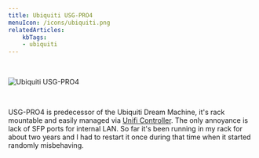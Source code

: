 ```yaml
---
title: Ubiquiti USG-PRO4
menuIcon: /icons/ubiquiti.png
relatedArticles:
    kbTags:
    - ubiquiti
---
```

<br>

![Ubiquiti USG-PRO4](/ubiquiti-usg-pro4.png)

<br>

USG-PRO4 is predecessor of the Ubiquiti Dream Machine, it's rack mountable and easily managed via [Unifi Controller](/selfhosted/unifi-controller). The only annoyance is lack of SFP ports for internal LAN. So far it's been running in my rack for about two years and I had to restart it once during that time when it started randomly misbehaving.